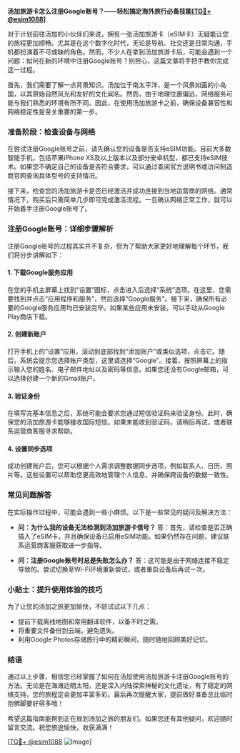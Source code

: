 **汤加旅游卡怎么注册Google账号？——轻松搞定海外旅行必备技能[[TG💪+ @esim1088](https://t.me/s/esim1088)]**

对于计划前往汤加的小伙伴们来说，拥有一张汤加旅游卡（eSIM卡）无疑能让您的旅程更加顺畅。尤其是在这个数字化时代，无论是导航、社交还是日常沟通，手机都扮演着不可或缺的角色。然而，不少人在拿到汤加旅游卡后，可能会遇到一个问题：如何在新的环境中注册Google账号？别担心，这篇文章将手把手教你完成这一过程。

首先，我们需要了解一点背景知识。汤加位于南太平洋，是一个风景如画的小岛国，以其原始自然风光和友好的文化闻名。然而，由于地理位置偏远，网络服务可能与我们熟悉的环境有所不同。因此，在使用汤加旅游卡之前，确保设备兼容性和网络稳定性是至关重要的第一步。

### **准备阶段：检查设备与网络**
在尝试注册Google账号之前，请先确认您的设备是否支持eSIM功能。目前大多数智能手机，包括苹果iPhone XS及以上版本以及部分安卓机型，都已支持eSIM技术。如果您不确定自己的设备是否符合要求，可以通过查阅官方说明书或访问制造商官网查询具体型号的支持情况。

接下来，检查您的汤加旅游卡是否已经激活并成功连接到当地运营商的网络。通常情况下，购买后只需简单几步即可完成激活流程。一旦确认网络正常工作，就可以开始着手注册Google账号了。

### **注册Google账号：详细步骤解析**
注册Google账号的过程其实并不复杂，但为了帮助大家更好地理解每个环节，我们将分步讲解如下：

#### **1. 下载Google服务应用**
在您的手机主屏幕上找到“设置”图标，点击进入后选择“系统”选项。在这里，您需要找到并点击“应用程序和服务”，然后选择“Google服务”。接下来，确保所有必要的Google服务应用均已安装完毕。如果某些应用未安装，可以手动从Google Play商店下载。

#### **2. 创建新账户**
打开手机上的“设置”应用，滚动到底部找到“添加账户”或类似选项，点击它。随后，系统会提示您选择账户类型，这里请选择“Google”。接着，按照屏幕上的指示输入您的姓名、电子邮件地址以及密码等信息。如果您还没有Google邮箱，可以选择创建一个新的Gmail账户。

#### **3. 验证身份**
在填写完基本信息之后，系统可能会要求您通过短信验证码来验证身份。此时，确保您的汤加旅游卡能够接收国际短信。如果未能收到验证码，请稍后再试，或者联系运营商客服寻求帮助。

#### **4. 设置同步选项**
成功创建账户后，您可以根据个人需求调整数据同步选项，例如联系人、日历、照片等。这些设置可以帮助您更高效地管理个人信息，并确保跨设备的数据一致性。

### **常见问题解答**
在实际操作过程中，可能会遇到一些小麻烦。以下是一些常见的疑问及解决方法：

- **问：为什么我的设备无法检测到汤加旅游卡信号？**
  答：首先，请检查是否正确插入了eSIM卡，并且确保设备已启用eSIM功能。如果仍然存在问题，建议联系运营商客服获取进一步指导。

- **问：注册Google账号时总是失败怎么办？**
  答：这可能是由于网络连接不稳定导致的。尝试切换至Wi-Fi环境重新尝试，或者重启设备后再试一次。

### **小贴士：提升使用体验的技巧**
为了让您的汤加之旅更加愉快，不妨试试以下几点：
- 提前下载离线地图和常用翻译软件，以备不时之需。
- 将重要文件备份到云端，避免遗失。
- 利用Google Photos存储旅行中的精彩瞬间，随时随地回顾美好记忆。

### **结语**
通过以上步骤，相信您已经掌握了如何在汤加使用汤加旅游卡注册Google账号的方法。无论是在海滩边晒太阳，还是深入内陆探索神秘的文化遗址，有了稳定的网络支持，您的旅程定会更加丰富多彩。最后再次提醒大家，提前做好准备总比临时抱佛脚要好得多哦！

希望这篇指南能帮到正在规划汤加之旅的朋友们。如果您还有其他疑问，欢迎随时留言交流。祝您旅途愉快，收获满满！

[[TG💪+ @esim1088](https://t.me/s/esim1088) ![Image](https://i.postimg.cc/4NQfJmqS/Snipaste-2025-05-13-00-14-12.png)]